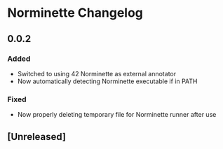 <!-- Keep a Changelog guide -> https://keepachangelog.com -->

# Norminette Changelog

## 0.0.2
### Added
- Switched to using 42 Norminette as external annotator
- Now automatically detecting Norminette executable if in PATH

### Fixed
- Now properly deleting temporary file for Norminette runner after use

## [Unreleased]


